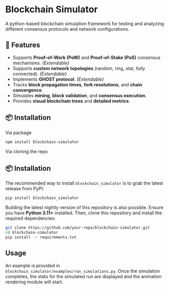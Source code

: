 # Blockchain Simulator
A python-based blockchain simulation framework for testing and analyzing different consensus protocols and network configurations.

## 🚀 Features

- Supports **Proof-of-Work (PoW)** and **Proof-of-Stake (PoS)** consensus mechanisms.   *(Extendable)*
- Supports **custom network topologies** (random, ring, star, fully connected). *(Extendable)*
- Implements **GHOST protocol**. *(Extendable)*
- Tracks **block propagation times**, **fork resolutions**, and **chain convergence**.
- Simulates **mining**, **block validation**, and **consensus execution**.
- Provides **visual blockchain trees** and **detailed metrics**.
  

## 📦 Installation

Via package

```bash
npm install blockchain-simulator
```

Via cloning the repo

## 📦 Installation

The recommended way to install ``blockchain_simulator`` is to grab the latest release from PyPI:

```
pip install blockchain_simulator
```

Building the latest nightly version of this repository is also possible. Ensure you have **Python 3.11+** installed. Then, clone this repository and install the required dependencies:

```sh
git clone https://github.com/your-repo/blockchain-simulator.git
cd blockchain-simulator
pip install -r requirements.txt
```

## Usage

An example is provided in ``blockchain_simulator/examples/run_simulations.py``. Once the simulation completes, the stats for the simulated run are displayed and the animation rendering module will start. 

